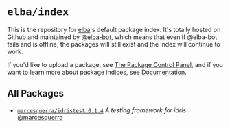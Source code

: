# `elba/index`

This is the repository for [elba](https://github.com/elba/elba)'s default package index. It's totally hosted on Github and maintained by [@elba-bot](https://github.com/elba-bot),
which means that even if @elba-bot fails and is offline, the packages will still exist
and the index will continue to work.

If you'd like to upload a package, see [The Package Control Panel](https://github.com/elba/index/issues/2), and if you want to learn more about package indices, see [Documentation](https://elba.readthedocs.io/en/latest/reference/indices.html).

## All Packages

- [`marcesquerra/idristest 0.1.4`](https://github.com/marcesquerra/IdrisTest) *A testing framework for idris* [@marcesquerra](https://github.com/marcesquerra)

